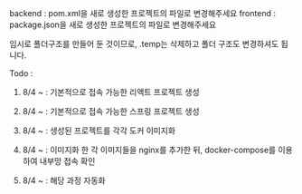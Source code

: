 backend : pom.xml을 새로 생성한 프로젝트의 파일로 변경해주세요
frontend : package.json을 새로 생성한 프로젝트의 파일로 변경해주세요

임시로 폴더구조를 만들어 둔 것이므로, .temp는 삭제하고 폴더 구조도 변경하셔도 됩니다.

Todo :

1. 8/4 ~ : 기본적으로 접속 가능한 리액트 프로젝트 생성

2. 8/4 ~ : 기본적으로 접속 가능한 스프링 프로젝트 생성

3. 8/4 ~ : 생성된 프로젝트를 각각 도커 이미지화

4. 8/4 ~ : 이미지화 한 각 이미지들을 nginx를 추가한 뒤, docker-compose를 이용하여 내부망 접속 확인

5. 8/4 ~ : 해당 과정 자동화
